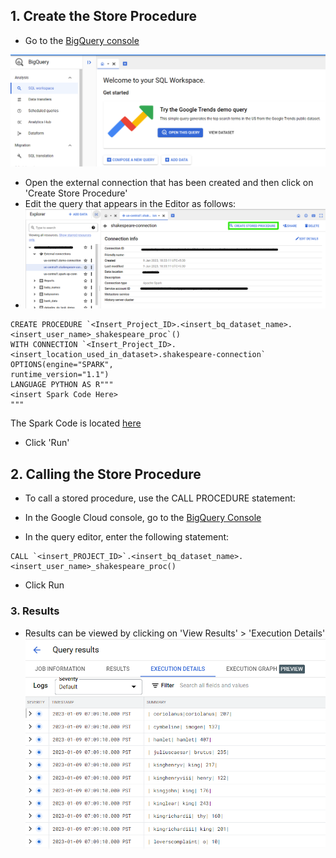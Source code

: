 ## 1. Create the Store Procedure

* Go to the [BigQuery console](https://console.cloud.google.com/bigquery)

![bigquery](../images/bigquery.png)

* Open the external connection that has been created and then click on 'Create Store Procedure'
* Edit the query that appears in the Editor as follows:
* ![store procedure](../images/store_procedure.png)

```
CREATE PROCEDURE `<Insert_Project_ID>.<insert_bq_dataset_name>.<insert_user_name>_shakespeare_proc`()
WITH CONNECTION `<Insert_Project_ID>.<insert_location_used_in_dataset>.shakespeare-connection`
OPTIONS(engine="SPARK",
runtime_version="1.1")
LANGUAGE PYTHON AS R"""
<insert Spark Code Here>
"""
```
The Spark Code is located [here](../00-scripts-and-config/wordcount-calculation-bigquery.py)

* Click 'Run'

## 2. Calling the Store Procedure

* To call a stored procedure, use the CALL PROCEDURE statement:

- In the Google Cloud console, go to the [BigQuery Console](https://console.cloud.google.com/bigquery)


* In the query editor, enter the following statement:

```
CALL `<insert_PROJECT_ID>`.<insert_bq_dataset_name>.<insert_user_name>_shakespeare_proc()
```
* Click Run

### 3. Results

* Results can be viewed by clicking on 'View Results' > 'Execution Details'
![results](../images/results.png)
